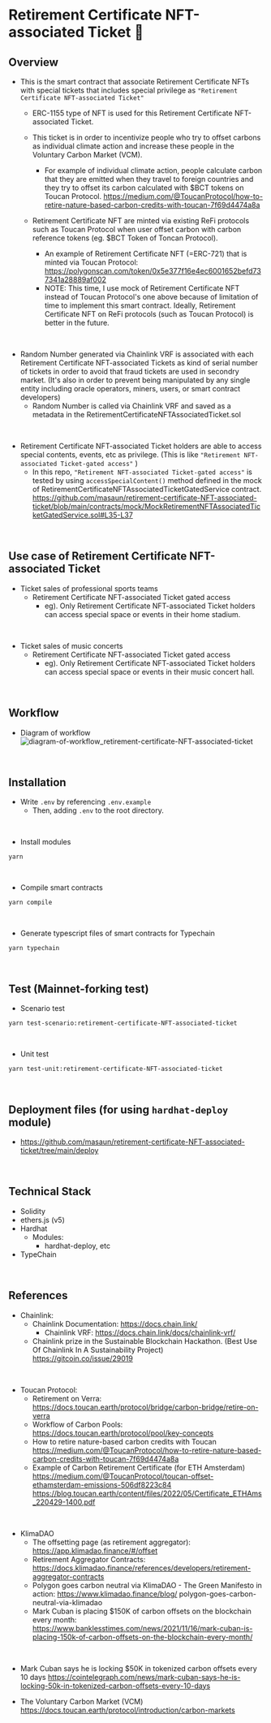 # Retirement Certificate NFT-associated Ticket 🎫
## Overview
- This is the smart contract that associate Retirement Certificate NFTs with special tickets that includes special privilege as `"Retirement Certificate NFT-associated Ticket"`
  - ERC-1155 type of NFT is used for this Retirement Certificate NFT-associated Ticket.

  - This ticket is in order to incentivize people who try to offset carbons as individual climate action and increase these people in the Voluntary Carbon Market (VCM).
    - For example of individual climate action, people calculate carbon that they are emitted when they travel to foreign countries and they try to offset its carbon calculated with $BCT tokens on Toucan Protocol.
      https://medium.com/@ToucanProtocol/how-to-retire-nature-based-carbon-credits-with-toucan-7f69d4474a8a

  - Retirement Certificate NFT are minted via existing ReFi protocols such as Toucan Protocol when user offset carbon with carbon reference tokens (eg. $BCT Token of Toncan Protocol).  
    - An example of Retirement Certificate NFT (=ERC-721) that is minted via Toucan Protocol: https://polygonscan.com/token/0x5e377f16e4ec6001652befd737341a28889af002 
    - NOTE: This time, I use mock of Retirement Certificate NFT instead of Toucan Protocol's one above because of limitation of time to implement this smart contract. Ideally, Retirement Certificate NFT on ReFi protocols (such as Toucan Protocol) is better in the future. 

<br>

- Random Number generated via Chainlink VRF is associated with each Retirement Certificate NFT-associated Tickets as kind of serial number of tickets in order to avoid that fraud tickets are used in secondry market. (It's also in order to prevent being manipulated by any single entity including oracle operators, miners, users, or smart contract developers)
  - Random Number is called via Chainlink VRF and saved as a metadata in the RetirementCertificateNFTAssociatedTicket.sol

<br>

- Retirement Certificate NFT-associated Ticket holders are able to access special contents, events, etc as privilege. (This is like `"Retirement NFT-associated Ticket-gated access"` )
  - In this repo, `"Retirement NFT-associated Ticket-gated access"` is tested by using `accessSpecialContent()` method defined in the mock of RetirementCertificateNFTAssociatedTicketGatedService contract. 
    https://github.com/masaun/retirement-certificate-NFT-associated-ticket/blob/main/contracts/mock/MockRetirementNFTAssociatedTicketGatedService.sol#L35-L37

<br>

## Use case of Retirement Certificate NFT-associated Ticket
- Ticket sales of professional sports teams
  - Retirement Certificate NFT-associated Ticket gated access 
    - eg). Only Retirement Certificate NFT-associated Ticket holders can access special space or events in their home stadium.

<br>

- Ticket sales of music concerts
  - Retirement Certificate NFT-associated Ticket gated access
    - eg). Only Retirement Certificate NFT-associated Ticket holders can access special space or events in their music concert hall.

<br>

## Workflow
- Diagram of workflow  
  ![diagram-of-workflow_retirement-certificate-NFT-associated-ticket](https://user-images.githubusercontent.com/19357502/179401593-9db1b279-bfc3-4b7b-a438-842cbd1c3838.jpeg)


<br>

## Installation
- Write `.env` by referencing `.env.example`
  - Then, adding `.env` to the root directory. 

<br>

- Install modules
```
yarn
```

<br>

- Compile smart contracts
```
yarn compile
```

<br>

- Generate typescript files of smart contracts for Typechain
```
yarn typechain
```

<br>

## Test (Mainnet-forking test)
- Scenario test
```
yarn test-scenario:retirement-certificate-NFT-associated-ticket
```

<br>

- Unit test
```
yarn test-unit:retirement-certificate-NFT-associated-ticket
```

<br/>

## Deployment files (for using `hardhat-deploy` module)
- https://github.com/masaun/retirement-certificate-NFT-associated-ticket/tree/main/deploy

<br>

## Technical Stack
- Solidity
- ethers.js (v5)
- Hardhat
  - Modules:
    - hardhat-deploy, etc
- TypeChain

<br>

## References
- Chainlink:
  - Chainlink Documentation: https://docs.chain.link/
    - Chainlink VRF: https://docs.chain.link/docs/chainlink-vrf/ 
  - Chainlink prize in the Sustainable Blockchain Hackathon. (Best Use Of Chainlink In A Sustainability Project)
  https://gitcoin.co/issue/29019

<br>

- Toucan Protocol:  
  - Retirement on Verra: https://docs.toucan.earth/protocol/bridge/carbon-bridge/retire-on-verra
  - Workflow of Carbon Pools: https://docs.toucan.earth/protocol/pool/key-concepts  
  - How to retire nature-based carbon credits with Toucan  
    https://medium.com/@ToucanProtocol/how-to-retire-nature-based-carbon-credits-with-toucan-7f69d4474a8a
  - Example of Carbon Retirement Certificate (for ETH Amsterdam)  
    https://medium.com/@ToucanProtocol/toucan-offset-ethamsterdam-emissions-506df8223c84  
    https://blog.toucan.earth/content/files/2022/05/Certificate_ETHAms_220429-1400.pdf  

<br>

- KlimaDAO  
  - The offsetting page (as retirement aggregator): https://app.klimadao.finance/#/offset  
  - Retirement Aggregator Contracts: https://docs.klimadao.finance/references/developers/retirement-aggregator-contracts  
  - Polygon goes carbon neutral via KlimaDAO - The Green Manifesto in action: https://www.klimadao.finance/blog/  polygon-goes-carbon-neutral-via-klimadao
  - Mark Cuban is placing $150K of carbon offsets on the blockchain every month: https://www.banklesstimes.com/news/2021/11/16/mark-cuban-is-placing-150k-of-carbon-offsets-on-the-blockchain-every-month/

<br>

- Mark Cuban says he is locking $50K in tokenized carbon offsets every 10 days
  https://cointelegraph.com/news/mark-cuban-says-he-is-locking-50k-in-tokenized-carbon-offsets-every-10-days

- The Voluntary Carbon Market (VCM)
  https://docs.toucan.earth/protocol/introduction/carbon-markets